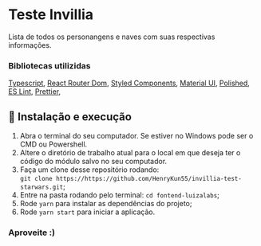 # Teste Invillia

Lista de todos os personangens e naves com suas respectivas informações.

### Bibliotecas utilizidas

[Typescript](https://www.typescriptlang.org/), 
[React Router Dom](https://reacttraining.com/react-router/web/), 
[Styled Components](https://www.styled-components.com/), 
[Material UI](https://material-ui.com/), 
[Polished](https://polished.js.org/), 
[ES Lint](https://eslint.org/), 
[Prettier](https://prettier.io/), 

## 🚀 Instalação e execução

1. Abra o terminal do seu computador. Se estiver no Windows pode ser o CMD ou Powershell.
2. Altere o diretório de trabalho atual para o local em que deseja ter o código do módulo salvo no seu computador.
3. Faça um clone desse repositório rodando: <br> `git clone https://https://github.com/HenryKun55/invillia-test-starwars.git`;
4. Entre na pasta rodando pelo terminal: `cd fontend-luizalabs`;
5. Rode `yarn` para instalar as dependências do projeto;
6. Rode `yarn start` para iniciar a aplicação.

### Aproveite :)

